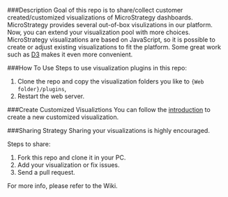 ###Description
Goal of this repo is to share/collect customer created/customized visualizations of MicroStrategy dashboards. MicroStrategy provides several out-of-box visulizations in our platform. Now, you can extend your visualization pool with more choices. MicroStrategy visualizations are based on JavaScript, so it is possible to create or adjust existing visualizations to fit the platform. Some great work such as [D3](https://github.com/mbostock/d3) makes it even more convenient.

###How To Use
Steps to use visualization plugins in this repo:

1. Clone the repo and copy the visualization folders you like to `{Web folder}/plugins`,
2. Restart the web server.

###Create Customized Visualiztions 
You can follow the [introduction](https://lw.microstrategy.com/MSDZ/MSDL/10/docs/projects/VisSDK_All/Default.htm#topics/HTML5/Creating_an_HTML5_visualization.htm%3FTocPath%3DVisualization%2520SDK%7CHTML5%2520Visualizations%7C_____0) to create a new customized visualization.

###Sharing Strategy
Sharing your visualizations is highly encouraged.

Steps to share:

1. Fork this repo and clone it in your PC.
2. Add your visualization or fix issues.
3. Send a pull request.

For more info, please refer to the Wiki.
